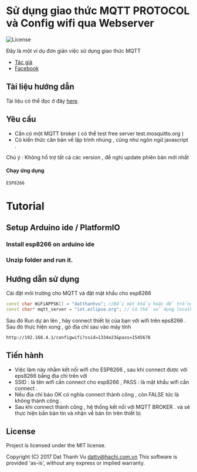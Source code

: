 # Sử dụng giao thức MQTT PROTOCOL và Config wifi qua Webserver

![License](https://scontent.fhan2-1.fna.fbcdn.net/v/t1.0-1/c40.153.520.520/s320x320/15181675_394645134200025_2359352422408378338_n.jpg?oh=64de01ad112e361f1d599492432ee739&oe=58EC488E)

Đây là một ví dụ đơn giản việc sử dụng giao thức MQTT
- [Tác giả](http://datthanhvu.com) 
- [Facebook](https://www.facebook.com/datthanhvu98) 

## Tài liệu hướng dẫn

Tài liệu có thể đọc ở đây [here](http://datthanhvu.com).


## Yêu cầu

- Cần có một MQTT broker ( có thể test free server test.mosquitto.org )  
- Có kiến thức căn bản về lập trình nhúng , cũng như ngôn ngữ javascript .

Chú ý : Không hỗ trợ tất cả các version , đề nghị update phiên bản mới nhất

#### Chạy ứng dụng
``` ESP8266 ```
# Tutorial

## Setup Arduino ide / PlatformIO

### Install esp8266 on arduino ide

### Unzip folder and run it.

## Hướng dẫn sử dụng

Cài đặt môi trường cho MQTT và đặt mặt khẩu cho esp8266

```C++
const char WiFiAPPSK[] = "datthanhvu"; //Đổi mật khẩu hoặc để trống " "
const char* mqtt_server = "iot.eclipse.org"; // Có thể sử dụng localhost
```
Sau đó Run dự án lên , hãy connect thiết bị của bạn với wifi trên eps8266 .  Sau đó thực hiện xong , gõ địa chỉ sau vào máy tính
```URL
http://192.168.4.1/configwifi?ssid=1334e23&pass=1545678
```
## Tiến hành
- Việc làm này nhằm kết nối wifi cho ESP8266 , sau khi connect được với eps8266 bằng địa chỉ trên với 
- SSID : là tên wifi cần connect cho esp8266 , PASS : là mật khẩu wifi cần connect .
- Nếu địa chỉ báo OK có nghĩa connect thành công , còn FALSE tức là không thành công . 
- Sau khi connect thành công , hệ thống kết nối với MQTT BROKER . và sẽ thực hiện bắn bản tin và nhận về bản tin trên thiết bị

## License

Project is licensed under the MIT license.

Copyright (C) 2017 Dat Thanh Vu dattv@hachi.com.vn This software is provided 'as-is', without any express or implied warranty.
